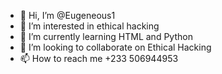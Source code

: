 - 👋 Hi, I’m @Eugeneous1
- 👀 I’m interested in ethical hacking 
- 🌱 I’m currently learning HTML and Python 
- 💞️ I’m looking to collaborate on Ethical Hacking 
- 📫 How to reach me +233 506944953

<!---
Eugeneous1/Eugeneous1 is a ✨ special ✨ repository because its `README.md` (this file) appears on your GitHub profile.
You can click the Preview link to take a look at your changes.
--->
